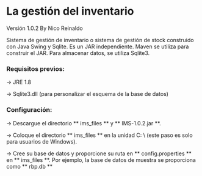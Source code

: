 # La gestión del inventario
Versión 1.0.2
By Nico Reinaldo

Sistema de gestión de inventario o sistema de gestión de stock construido con Java Swing y Sqlite.
Es un JAR independiente. Maven se utiliza para construir el JAR. Para almacenar datos, se utiliza Sqlite3.

### Requisitos previos:
-> JRE 1.8

-> Sqlite3.dll (para personalizar el esquema de la base de datos)

### Configuración:

-> Descargue el directorio ** ims_files ** y ** IMS-1.0.2.jar **.

-> Coloque el directorio ** ims_files ** en la unidad C: \ (este paso es solo para usuarios de Windows).

-> Cree su base de datos y proporcione su ruta en ** config.properties ** en ** ims_files **. Por ejemplo, la base de datos de muestra se proporciona como ** rbp.db **